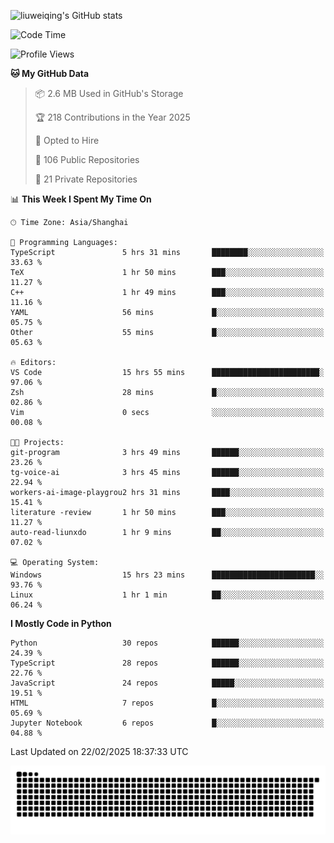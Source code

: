 ![liuweiqing's GitHub stats](https://github-readme-stats.vercel.app/api?username=14790897&show_icons=true&locale=cn&include_all_commits=true&count_private=true)

<!--START_SECTION:waka-->
![Code Time](http://img.shields.io/badge/Code%20Time-1%2C970%20hrs%2028%20mins-blue)

![Profile Views](http://img.shields.io/badge/Profile%20Views-27-blue)

**🐱 My GitHub Data** 

> 📦 2.6 MB Used in GitHub's Storage 
 > 
> 🏆 218 Contributions in the Year 2025
 > 
> 💼 Opted to Hire
 > 
> 📜 106 Public Repositories 
 > 
> 🔑 21 Private Repositories 
 > 
📊 **This Week I Spent My Time On** 

```text
🕑︎ Time Zone: Asia/Shanghai

💬 Programming Languages: 
TypeScript               5 hrs 31 mins       ████████░░░░░░░░░░░░░░░░░   33.63 % 
TeX                      1 hr 50 mins        ███░░░░░░░░░░░░░░░░░░░░░░   11.27 % 
C++                      1 hr 49 mins        ███░░░░░░░░░░░░░░░░░░░░░░   11.16 % 
YAML                     56 mins             █░░░░░░░░░░░░░░░░░░░░░░░░   05.75 % 
Other                    55 mins             █░░░░░░░░░░░░░░░░░░░░░░░░   05.63 % 

🔥 Editors: 
VS Code                  15 hrs 55 mins      ████████████████████████░   97.06 % 
Zsh                      28 mins             █░░░░░░░░░░░░░░░░░░░░░░░░   02.86 % 
Vim                      0 secs              ░░░░░░░░░░░░░░░░░░░░░░░░░   00.08 % 

🐱‍💻 Projects: 
git-program              3 hrs 49 mins       ██████░░░░░░░░░░░░░░░░░░░   23.26 % 
tg-voice-ai              3 hrs 45 mins       ██████░░░░░░░░░░░░░░░░░░░   22.94 % 
workers-ai-image-playgrou2 hrs 31 mins       ████░░░░░░░░░░░░░░░░░░░░░   15.41 % 
literature -review       1 hr 50 mins        ███░░░░░░░░░░░░░░░░░░░░░░   11.27 % 
auto-read-liunxdo        1 hr 9 mins         ██░░░░░░░░░░░░░░░░░░░░░░░   07.02 % 

💻 Operating System: 
Windows                  15 hrs 23 mins      ███████████████████████░░   93.76 % 
Linux                    1 hr 1 min          ██░░░░░░░░░░░░░░░░░░░░░░░   06.24 % 
```

**I Mostly Code in Python** 

```text
Python                   30 repos            ██████░░░░░░░░░░░░░░░░░░░   24.39 % 
TypeScript               28 repos            ██████░░░░░░░░░░░░░░░░░░░   22.76 % 
JavaScript               24 repos            █████░░░░░░░░░░░░░░░░░░░░   19.51 % 
HTML                     7 repos             █░░░░░░░░░░░░░░░░░░░░░░░░   05.69 % 
Jupyter Notebook         6 repos             █░░░░░░░░░░░░░░░░░░░░░░░░   04.88 % 
```




 Last Updated on 22/02/2025 18:37:33 UTC
<!--END_SECTION:waka-->

<picture>
  <source media="(prefers-color-scheme: dark)" srcset="https://raw.githubusercontent.com/14790897/14790897/output/github-contribution-grid-snake-dark.svg" />
  <source media="(prefers-color-scheme: light)" srcset="https://raw.githubusercontent.com/14790897/14790897/output/github-contribution-grid-snake.svg" />
  <img alt="github-snake" src="https://raw.githubusercontent.com/14790897/14790897/output/github-contribution-grid-snake.svg" />
</picture>
